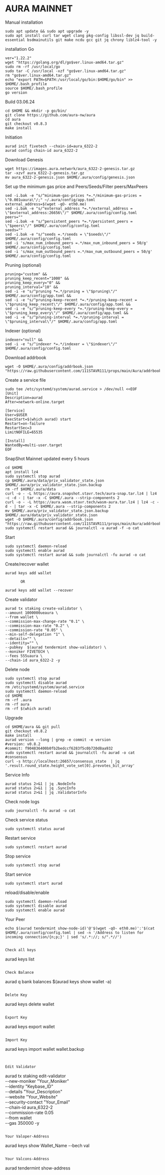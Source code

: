 # AURA MAINNET
Manual installation

```
sudo apt update && sudo apt upgrade -y
sudo apt install curl tar wget clang pkg-config libssl-dev jq build-essential bsdmainutils git make ncdu gcc git jq chrony liblz4-tool -y
```

installation Go

```
ver="1.22.2"
wget "https://golang.org/dl/go$ver.linux-amd64.tar.gz"
sudo rm -rf /usr/local/go
sudo tar -C /usr/local -xzf "go$ver.linux-amd64.tar.gz"
rm "go$ver.linux-amd64.tar.gz"
echo "export PATH=$PATH:/usr/local/go/bin:$HOME/go/bin" >> $HOME/.bash_profile
source $HOME/.bash_profile
go version
```

Build 03.06.24

```
cd $HOME && mkdir -p go/bin/
git clone https://github.com/aura-nw/aura
cd aura
git checkout v0.8.3
make install
```

Initiation
```
aurad init fivetech --chain-id=aura_6322-2
aurad config chain-id aura_6322-2
```

Download Genesis
```
wget https://images.aura.network/aura_6322-2-genesis.tar.gz
tar -xzvf aura_6322-2-genesis.tar.gz
mv aura_6322-2-genesis.json $HOME/.aura/config/genesis.json
```

Set up the minimum gas price and Peers/Seeds/Filter peers/MaxPeers
```
sed -i.bak -e "s/^minimum-gas-prices *=.*/minimum-gas-prices = \"0.001uaura\"/;" ~/.aura/config/app.toml
external_address=$(wget -qO- eth0.me)
sed -i.bak -e "s/^external_address *=.*/external_address = \"$external_address:26656\"/" $HOME/.aura/config/config.toml
peers=""
sed -i.bak -e "s/^persistent_peers *=.*/persistent_peers = \"$peers\"/" $HOME/.aura/config/config.toml
seeds=""
sed -i.bak -e "s/^seeds =.*/seeds = \"$seeds\"/" $HOME/.aura/config/config.toml
sed -i 's/max_num_inbound_peers =.*/max_num_inbound_peers = 50/g' $HOME/.aura/config/config.toml
sed -i 's/max_num_outbound_peers =.*/max_num_outbound_peers = 50/g' $HOME/.aura/config/config.toml
```

Pruning (optional)
```
pruning="custom" &&
pruning_keep_recent="1000" &&
pruning_keep_every="0" &&
pruning_interval="10" &&
sed -i -e "s/^pruning *=.*/pruning = \"$pruning\"/" $HOME/.aura/config/app.toml &&
sed -i -e "s/^pruning-keep-recent *=.*/pruning-keep-recent = \"$pruning_keep_recent\"/" $HOME/.aura/config/app.toml &&
sed -i -e "s/^pruning-keep-every *=.*/pruning-keep-every = \"$pruning_keep_every\"/" $HOME/.aura/config/app.toml &&
sed -i -e "s/^pruning-interval *=.*/pruning-interval = \"$pruning_interval\"/" $HOME/.aura/config/app.toml
```

Indexer (optional)
```
indexer="null" &&
sed -i -e "s/^indexer *=.*/indexer = \"$indexer\"/" $HOME/.aura/config/config.toml
```

Download addrbook

```
wget -O $HOME/.aura/config/addrbook.json "https://raw.githubusercontent.com/111STAVR111/props/main/Aura/addrbook.json"
```

Create a service file
```
sudo tee /etc/systemd/system/aurad.service > /dev/null <<EOF
[Unit]
Description=aurad
After=network-online.target

[Service]
User=$USER
ExecStart=$(which aurad) start
Restart=on-failure
RestartSec=3
LimitNOFILE=65535

[Install]
WantedBy=multi-user.target
EOF
```

SnapShot Mainnet updated every 5 hours

```
cd $HOME
apt install lz4
sudo systemctl stop aurad
cp $HOME/.aura/data/priv_validator_state.json $HOME/.aura/priv_validator_state.json.backup
rm -rf $HOME/.aura/data
curl -o - -L https://aura.snapshot.stavr.tech/aura-snap.tar.lz4 | lz4 -c -d - | tar -x -C $HOME/.aura --strip-components 2
curl -o - -L https://aura.wasm.stavr.tech/wasm-aura.tar.lz4 | lz4 -c -d - | tar -x -C $HOME/.aura --strip-components 2
mv $HOME/.aura/priv_validator_state.json.backup $HOME/.aura/data/priv_validator_state.json
wget -O $HOME/.aura/config/addrbook.json "https://raw.githubusercontent.com/111STAVR111/props/main/Aura/addrbook.json"
sudo systemctl restart aurad && journalctl -u aurad -f -o cat
```

Start
```
sudo systemctl daemon-reload
sudo systemctl enable aurad
sudo systemctl restart aurad && sudo journalctl -fu aurad -o cat
```

Create/recover wallet
```
aurad keys add wallet
```
           OR
```
aurad keys add wallet --recover
```

Create validator
```
aurad tx staking create-validator \
--amount 1000000ueaura \
--from wallet \
--commission-max-change-rate "0.1" \
--commission-max-rate "0.2" \
--commission-rate "0.05" \
--min-self-delegation "1" \
--details="" \
--identity="" \
--pubkey  $(aurad tendermint show-validator) \
--moniker FIVETECH \
--fees 555uaura \
--chain-id aura_6322-2 -y
```

Delete node
```
sudo systemctl stop aurad
sudo systemctl disable aurad
rm /etc/systemd/system/aurad.service
sudo systemctl daemon-reload
cd $HOME
rm -rf .aura
rm -rf aura
rm -rf $(which aurad)
```

Upgrade
```
cd $HOME/aura && git pull
git checkout v0.8.2
make install
aurad version --long | grep -e commit -e version
#version: v0.8.2
#commit: f904836400b0fb2bedccf6283f5c0b720d8aa932
sudo systemctl restart aurad && journalctl -fu aurad -o cat
#consensus
curl -s http://localhost:26657/consensus_state  | jq '.result.round_state.height_vote_set[0].prevotes_bit_array'
```

Service
Info

```
aurad status 2>&1 | jq .NodeInfo
aurad status 2>&1 | jq .SyncInfo
aurad status 2>&1 | jq .ValidatorInfo
```

Check node logs

```
sudo journalctl -fu aurad -o cat
```

Check service status
```
sudo systemctl status aurad 
```

Restart service
```
sudo systemctl restart aurad 
```

Stop service
```
sudo systemctl stop aurad 
```


Start service
```
sudo systemctl start aurad 
```

reload/disable/enable
```
sudo systemctl daemon-reload
sudo systemctl disable aurad 
sudo systemctl enable aurad 
```

Your Peer
```
echo $(aurad tendermint show-node-id)'@'$(wget -qO- eth0.me)':'$(cat $HOME/.aura/config/config.toml | sed -n '/Address to listen for incoming connection/{n;p;}' | sed 's/.*://; s/".*//')


Check all keys
```
aurad keys list
```

Check Balance
```
aurad q bank balances $(aurad keys show wallet -a)
```

Delete Key
```
aurad keys delete wallet
```

Export Key
```
aurad keys export wallet
```

Import Key
```
aurad keys import wallet wallet.backup
```


Edit Validator
```
aurad tx staking edit-validator \
--new-moniker "Your_Moniker" \
--identity "Keybase_ID" \
--details "Your_Description" \
--website "Your_Website" \
--security-contact "Your_Email" \
--chain-id aura_6322-2 \
--commission-rate 0.05 \
--from wallet \
--gas 350000 -y
```

Your Valoper-Address
```
aurad keys show Wallet_Name --bech val
```

Your Valcons-Address
```
aurad tendermint show-address
```

